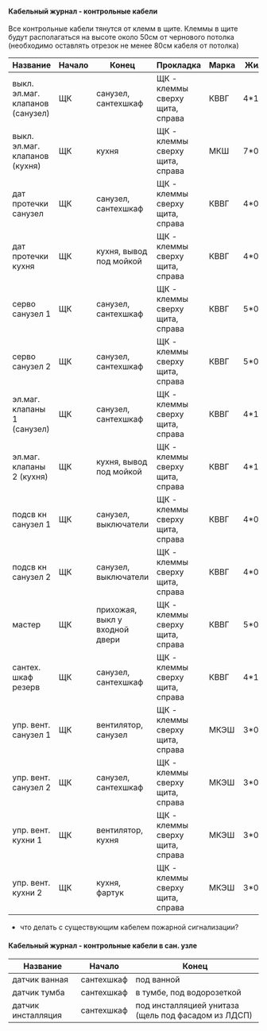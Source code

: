 #### Кабельный журнал - контрольные кабели

Все контрольные кабели тянутся от клемм в щите.
Клеммы в щите будут располагаться на высоте около 50см от чернового потолка (необходимо оставлять отрезок не менее 80см кабеля от потолка)

| Название                         | Начало | Конец                          | Прокладка                       | Марка | Жилы   | Примечание                               |
|----------------------------------|--------|--------------------------------|---------------------------------|-------|--------|------------------------------------------|
| выкл. эл.маг. клапанов (санузел) | ЩК     | санузел, сантехшкаф            | ЩК - клеммы сверху щита, справа | КВВГ  | 4*1    |                                          |
| выкл. эл.маг. клапанов (кухня)   | ЩК     | кухня                          | ЩК - клеммы сверху щита, справа | МКШ   | 7*0.5  |                                          |
| дат протечки санузел             | ЩК     | санузел, сантехшкаф            | ЩК - клеммы сверху щита, справа | КВВГ  | 4*0.75 | вывод кабеля с потолка                   |
| дат протечки кухня               | ЩК     | кухня, вывод под мойкой        | ЩК - клеммы сверху щита, справа | КВВГ  | 4*0.75 | вывод кабеля с потолка                   |
| серво санузел 1                  | ЩК     | санузел, сантехшкаф            | ЩК - клеммы сверху щита, справа | КВВГ  | 5*0.75 | вывод кабеля с потолка                   |
| серво санузел 2                  | ЩК     | санузел, сантехшкаф            | ЩК - клеммы сверху щита, справа | КВВГ  | 5*0.75 | вывод кабеля с потолка                   |
| эл.маг. клапаны 1 (санузел)      | ЩК     | санузел, сантехшкаф            | ЩК - клеммы сверху щита, справа | КВВГ  | 4*1    | вывод кабеля с потолка                   |
| эл.маг. клапаны 2 (кухня)        | ЩК     | кухня, вывод под мойкой        | ЩК - клеммы сверху щита, справа | КВВГ  | 4*1    | вывод кабеля с потолка                   |
| подсв кн санузел 1               | ЩК     | санузел, выключатели           | ЩК - клеммы сверху щита, справа | КВВГ  | 4*0.75 |                                          |
| подсв кн санузел 2               | ЩК     | санузел, выключатели           | ЩК - клеммы сверху щита, справа | КВВГ  | 4*0.75 |                                          |
| мастер                           | ЩК     | прихожая, выкл у входной двери | ЩК - клеммы сверху щита, справа | КВВГ  | 5*0.75 | тянуть последним                         |
| сантех. шкаф резерв              | ЩК     | санузел, сантехшкаф            | ЩК - клеммы сверху щита, справа | КВВГ  | 4*1    | вывод кабеля с потолка, тянуть последним |
| упр. вент. санузел 1             | ЩК     | вентилятор, санузел            | ЩК - клеммы сверху щита, справа | МКЭШ  | 3*0.5  |                                          |
| упр. вент. санузел 2             | ЩК     | санузел, сантехшкаф            | ЩК - клеммы сверху щита, справа | МКЭШ  | 3*0.5  |                                          |
| упр. вент. кухни 1               | ЩК     | вентилятор, кухня              | ЩК - клеммы сверху щита, справа | МКЭШ  | 3*0.5  |                                          |
| упр. вент. кухни 2               | ЩК     | кухня, фартук                  | ЩК - клеммы сверху щита, справа | МКЭШ  | 3*0.5  |                                          |

* что делать с существующим кабелем пожарной сигнализации?


#### Кабельный журнал - контрольные кабели в сан. узле

| Название           | Начало     | Конец                                               |
|--------------------|------------|-----------------------------------------------------|
| датчик ванная      | сантехшкаф | под ванной                                          |
| датчик тумба       | сантехшкаф | в тумбе, под водорозеткой                           |
| датчик инсталляция | сантехшкаф | под инсталляцией унитаза (щель под фасадом из ЛДСП) |
